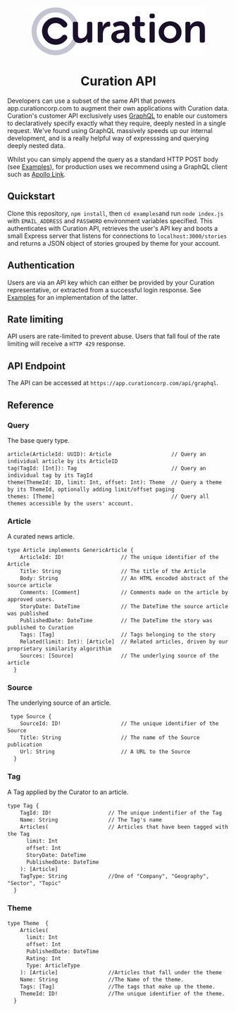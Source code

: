 <p align="center">
    <br>
    <a href="https://curationcorp.com" target="_blank">
    <img src="curationlogo.png"/>
    </a>
    <br>
</p>

<h1 align="center">Curation API</h1>

Developers can use a subset of the same API that powers app.curationcorp.com to augment their own applications with Curation data. Curation's customer API exclusively uses [GraphQL](https://graphql.org/) to enable our customers to declaratively specify exactly what they require, deeply nested in a single request. We've found using GraphQL massively speeds up our internal development, and is a really helpful way of expresssing and  querying deeply nested data. 

Whilst you can simply append the query as a standard HTTP POST body (see [Examples](./examples/index.js)), for production uses we recommend using a GraphQL client such as [Apollo Link](https://github.com/apollographql/apollo-link).

## Quickstart 
Clone this repository, `npm install`, then `cd examples`and run `node index.js` with `EMAIL_ADDRESS` and `PASSWORD` environment variables specified. This authenticates with Curation API, retrieves the user's API key and boots a small Express server that listens for connections to `localhost:3000/stories` and returns a JSON object of stories grouped by theme for your account. 

## Authentication
Users are via an API key which can either be provided by your Curation representative, or extracted from a successful login response. See [Examples](./examples/index.js) for an implementation of the latter. 

## Rate limiting
API users are rate-limited to prevent abuse. Users that fall foul of the rate limiting will receive a `HTTP 429` response.

## API Endpoint
The API can be accessed at `https://app.curationcorp.com/api/graphql`.

## Reference

### Query
The base query type. 

```
article(ArticleId: UUID): Article                   // Query an individual article by its ArticleID
tag(TagId: [Int]): Tag                              // Query an individual tag by its TagId
theme(ThemeId: ID, limit: Int, offset: Int): Theme  // Query a theme by its ThemeId, optionally adding limit/offset paging
themes: [Theme]                                     // Query all themes accessible by the users' account. 
```

### Article
A curated news article. 

```
type Article implements GenericArticle {
    ArticleId: ID!                  // The unique identifier of the Article
    Title: String                   // The title of the Article
    Body: String                    // An HTML encoded abstract of the source article
    Comments: [Comment]             // Comments made on the article by approved users. 
    StoryDate: DateTime             // The DateTime the source article was published
    PublishedDate: DateTime         // The DateTime the story was published to Curation
    Tags: [Tag]                     // Tags belonging to the story
    Related(limit: Int): [Article]  // Related articles, driven by our proprietary similarity algorithim
    Sources: [Source]               // The underlying source of the article
  }
```
### Source
The underlying source of an article. 
```
 type Source {
    SourceId: ID!                   // The unique identifier of the Source
    Title: String                   // The name of the Source publication
    Url: String                     // A URL to the Source
  }
```

### Tag 
A Tag applied by the Curator to an article. 
```
type Tag {
    TagId: ID!                  // The unique indentifier of the Tag
    Name: String                // The Tag's name
    Articles(                   // Articles that have been tagged with the Tag
      limit: Int
      offset: Int
      StoryDate: DateTime
      PublishedDate: DateTime
    ): [Article]
    TagType: String             //One of "Company", "Geography", "Sector", "Topic"
  }
```

### Theme

``` 
type Theme  {
    Articles(
      limit: Int
      offset: Int
      PublishedDate: DateTime
      Rating: Int
      Type: ArticleType
    ): [Article]                //Articles that fall under the theme
    Name: String                //The Name of the theme. 
    Tags: [Tag]                 //The tags that make up the theme.
    ThemeId: ID!                //The unique identifier of the theme.
  }
```
